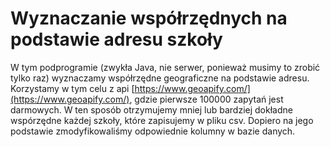 # Wyznaczanie współrzędnych na podstawie adresu szkoły

W tym podprogramie (zwykła Java, nie serwer, ponieważ musimy to zrobić tylko raz) wyznaczamy współrzędne geograficzne na podstawie adresu. Korzystamy w tym celu z api [https://www.geoapify.com/](https://www.geoapify.com/), gdzie pierwsze 100000 zapytań jest darmowych. W ten sposób otrzymujemy mniej lub bardziej dokładne wspórzędne każdej szkoły, które zapisujemy w pliku csv. Dopiero na jego podstawie zmodyfikowaliśmy odpowiednie kolumny w bazie danych.